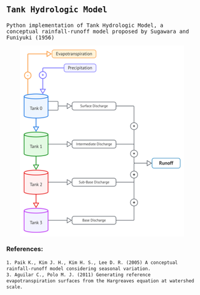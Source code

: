 ## <p style="font-family:monospace"> Tank Hydrologic Model </p>

<p style="font-family:monospace">
Python implementation of Tank Hydrologic Model, a conceptual rainfall-runoff model proposed by Sugawara and Funiyuki (1956)
</p>

<p align="center">
<img align="center" height="500px"  src="assets/ModelDiagram.svg" >
</p>


### References:  
    1. Paik K., Kim J. H., Kim H. S., Lee D. R. (2005) A conceptual rainfall-runoff model considering seasonal variation.
    3. Aguilar C., Polo M. J. (2011) Generating reference evapotranspiration surfaces from the Hargreaves equation at watershed scale.